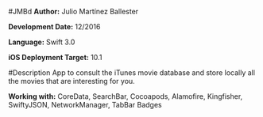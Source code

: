 #JMBd
**Author:** Julio Martínez Ballester

**Development Date:** 12/2016

**Language:** Swift 3.0

**iOS Deployment Target:** 10.1

#Description
App to consult the iTunes movie database and store locally all the movies that are interesting for you.

**Working with:** CoreData, SearchBar, Cocoapods, Alamofire, Kingfisher, SwiftyJSON, NetworkManager, TabBar Badges